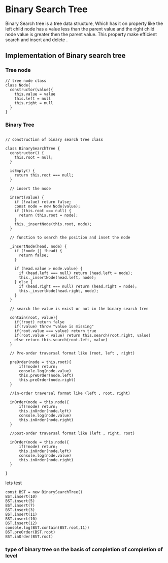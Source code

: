 # Binary Search Tree
 
Binary Search tree is a tree data structure, Which has it on property like the left child node has a value less than the parent value and the right child node value is greater then the parent value. This property make efficient search and insert and delete .
 <br />


## Implementation of Binary search tree

### Tree node

```
// tree node class
class Node{
  constructor(value){
    this.value = value
    this.left = null
    this.right = null
  }
}
```

### Binary Tree 

```

// construction of binary search tree class

class BinarySearchTree {
  constructor() {
    this.root = null;
  }

  isEmpty() {
    return this.root === null;
  }

  // insert the node

  insert(value) {
    if (!value) return false;
    const node = new Node(value);
    if (this.root === null) {
      return (this.root = node);
    }
    this._insertNode(this.root, node);
  }

  // function to search the position and inset the node

  _insertNode(head, node) {
    if (!node || !head) {
      return false;
    }

    if (head.value > node.value) {
      if (head.left === null) return (head.left = node);
      this._insertNode(head.left, node);
    } else {
      if (head.right === null) return (head.right = node);
      this._insertNode(head.right, node);
    }
  }

  // search the value is exist or not in the binary search tree

  contain(root, value){
    if(!root) return false
    if(!value) throw "value is missing"
    if(root.value === value) return true
    if(root.value < value) return this.search(root.right, value)
    else return this.search(root.left, value)
  }

  // Pre-order traversal format like (root, left , right)

  preOrder(node = this.root){
      if(!node) return;
      console.log(node.value)
      this.preOrder(node.left)
      this.preOrder(node.right)
  }

  //in-order traversal format like (left , root, right)

  inOrder(node = this.node){
      if(!node) return;
      this.inOrder(node.left)
      console.log(node.value)
      this.inOrder(node.right)
  }

  //post-order traversal format like (left , right, root)

  inOrder(node = this.node){
      if(!node) return;
      this.inOrder(node.left)
      console.log(node.value)
      this.inOrder(node.right)
  }

}

```

lets test 

```
const BST = new BinarySearchTree()
BST.insert(10)
BST.insert(5)
BST.insert(7)
BST.insert(3)
BST.insert(11)
BST.insert(10)
BST.insert(12)
console.log(BST.contain(BST.root,11))
BST.preOrder(BST.root)
BST.inOrder(BST.root)
```

### type of binary tree on the basis of completion of completion of level

